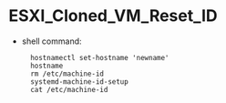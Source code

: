 # ESXI_Cloned_VM_Reset_ID

- shell command:

        hostnamectl set-hostname 'newname'
        hostname
        rm /etc/machine-id 
        systemd-machine-id-setup
        cat /etc/machine-id
